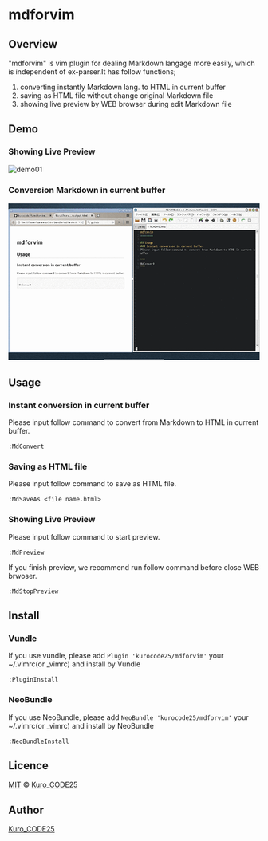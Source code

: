 mdforvim
========

## Overview

"mdforvim" is vim plugin for dealing Markdown langage more easily, which is independent of ex-parser.It has follow functions;

1. converting instantly Markdown lang. to HTML in current buffer
2. saving as HTML file without change original Markdown file
3. showing live preview by WEB browser during edit Markdown file

## Demo
### Showing Live Preview
![demo01](https://raw.githubusercontent.com/kurocode25/storeroom/master/mdforvim/demo01.gif)

### Conversion Markdown in current buffer
![demo02](https://raw.githubusercontent.com/kurocode25/storeroom/master/mdforvim/demo02.gif)

## Usage
### Instant conversion in current buffer
Please input follow command to convert from Markdown to HTML in current buffer.

```
:MdConvert
```

### Saving as HTML file
Please input follow command to save as HTML file.

```
:MdSaveAs <file name.html>
```

### Showing Live Preview
Please input follow command to start preview.

```
:MdPreview
```

If you finish preview, we recommend run follow command before close WEB brwoser.

```
:MdStopPreview
```

## Install

### Vundle
If you use vundle, please add `Plugin 'kurocode25/mdforvim'` your ~/.vimrc(or \_vimrc) and install by Vundle
```
:PluginInstall
```

###  NeoBundle
If you use NeoBundle, please add `NeoBundle 'kurocode25/mdforvim'` your ~/.vimrc(or \_vimrc) and install by NeoBundle

```
:NeoBundleInstall
```

## Licence
[MIT](http://opensource.org/licenses/mit-license.php) &copy; [Kuro_CODE25](https://github.com/kurocode25)  

## Author
[Kuro_CODE25](https://github.com/kurocode25)  
